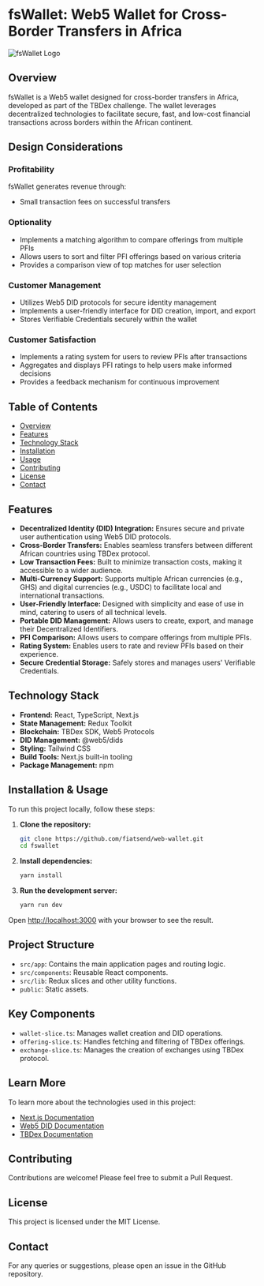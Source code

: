 # fsWallet: Web5 Wallet for Cross-Border Transfers in Africa

![fsWallet Logo](./public//favicon.ico)

## Overview

fsWallet is a Web5 wallet designed for cross-border transfers in Africa, developed as part of the TBDex challenge. The wallet leverages decentralized technologies to facilitate secure, fast, and low-cost financial transactions across borders within the African continent.

## Design Considerations

### Profitability
fsWallet generates revenue through:
- Small transaction fees on successful transfers

### Optionality
- Implements a matching algorithm to compare offerings from multiple PFIs
- Allows users to sort and filter PFI offerings based on various criteria
- Provides a comparison view of top matches for user selection

### Customer Management
- Utilizes Web5 DID protocols for secure identity management
- Implements a user-friendly interface for DID creation, import, and export
- Stores Verifiable Credentials securely within the wallet

### Customer Satisfaction
- Implements a rating system for users to review PFIs after transactions
- Aggregates and displays PFI ratings to help users make informed decisions
- Provides a feedback mechanism for continuous improvement

## Table of Contents

- [Overview](#overview)
- [Features](#features)
- [Technology Stack](#technology-stack)
- [Installation](#installation)
- [Usage](#usage)
- [Contributing](#contributing)
- [License](#license)
- [Contact](#contact)

## Features

- **Decentralized Identity (DID) Integration:** Ensures secure and private user authentication using Web5 DID protocols.
- **Cross-Border Transfers:** Enables seamless transfers between different African countries using TBDex protocol.
- **Low Transaction Fees:** Built to minimize transaction costs, making it accessible to a wider audience.
- **Multi-Currency Support:** Supports multiple African currencies (e.g., GHS) and digital currencies (e.g., USDC) to facilitate local and international transactions.
- **User-Friendly Interface:** Designed with simplicity and ease of use in mind, catering to users of all technical levels.
- **Portable DID Management:** Allows users to create, export, and manage their Decentralized Identifiers.
- **PFI Comparison:** Allows users to compare offerings from multiple PFIs.
- **Rating System:** Enables users to rate and review PFIs based on their experience.
- **Secure Credential Storage:** Safely stores and manages users' Verifiable Credentials.

## Technology Stack

- **Frontend:** React, TypeScript, Next.js
- **State Management:** Redux Toolkit
- **Blockchain:** TBDex SDK, Web5 Protocols
- **DID Management:** @web5/dids
- **Styling:** Tailwind CSS
- **Build Tools:** Next.js built-in tooling
- **Package Management:** npm

## Installation & Usage

To run this project locally, follow these steps:

1. **Clone the repository:**

   ```bash
   git clone https://github.com/fiatsend/web-wallet.git
   cd fswallet
   ```

2. **Install dependencies:**

   ```bash
   yarn install
   ```

3. **Run the development server:**

   ```bash
   yarn run dev
   ```

Open [http://localhost:3000](http://localhost:3000) with your browser to see the result.

## Project Structure

- `src/app`: Contains the main application pages and routing logic.
- `src/components`: Reusable React components.
- `src/lib`: Redux slices and other utility functions.
- `public`: Static assets.

## Key Components

- `wallet-slice.ts`: Manages wallet creation and DID operations.
- `offering-slice.ts`: Handles fetching and filtering of TBDex offerings.
- `exchange-slice.ts`: Manages the creation of exchanges using TBDex protocol.

## Learn More

To learn more about the technologies used in this project:

- [Next.js Documentation](https://nextjs.org/docs)
- [Web5 DID Documentation](https://developer.tbd.website/docs/web5/learn/decentralized-identifiers)
- [TBDex Documentation](https://developer.tbd.website/docs/tbdex/)

## Contributing

Contributions are welcome! Please feel free to submit a Pull Request.

## License

This project is licensed under the MIT License.

## Contact

For any queries or suggestions, please open an issue in the GitHub repository.
